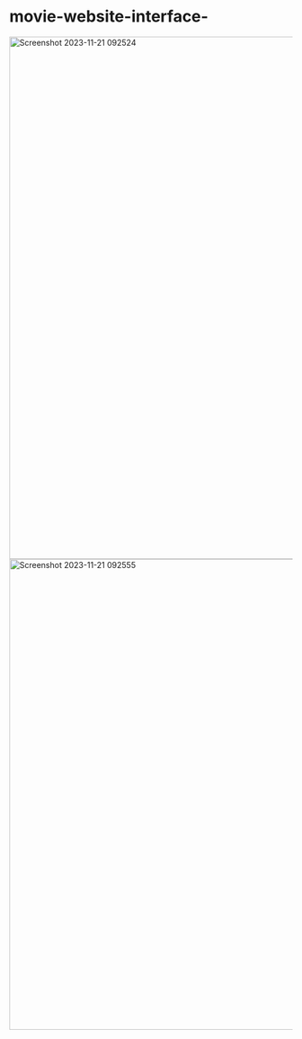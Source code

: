 # movie-website-interface-

<img width="930" alt="Screenshot 2023-11-21 092524" src="https://github.com/DHRUV2005MAHESHWARI/movie-website-interface-/assets/143800109/f89f10cf-b9ee-48ea-a11f-b2df44821c0a">
<br>
<img width="838" alt="Screenshot 2023-11-21 092555" src="https://github.com/DHRUV2005MAHESHWARI/movie-website-interface-/assets/143800109/ef21f01e-c483-482e-be82-faf7a1179e1a">
